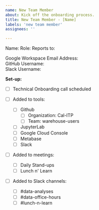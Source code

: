 ```yaml
---
name: New Team Member
about: Kick off the onboarding process.
title: New Team Member - [Name]
labels: 'new team member'
assignees: ''

---
```

Name:
Role:
Reports to:

Google Workspace Email Address:  
GitHub Username:  
Slack Username:

**Set-up:**
- [ ] Technical Onboarding call scheduled

- [ ] Added to tools:
  - [ ] Github
    - [ ] Organization: Cal-ITP
    - [ ] Team: warehouse-users
  - [ ] JupyterLab
  - [ ] Google Cloud Console
  - [ ] Metabase
  - [ ] Slack

- [ ] Added to meetings:
  - [ ] Daily Stand-ups
  - [ ] Lunch n' Learn

- [ ] Added to Slack channels:
  - [ ] #data-analyses
  - [ ] #data-office-hours
  - [ ] #lunch-n-learn
